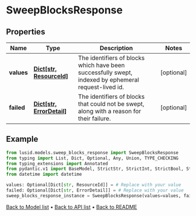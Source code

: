 # SweepBlocksResponse

## Properties
Name | Type | Description | Notes
------------ | ------------- | ------------- | -------------
**values** | [**Dict[str, ResourceId]**](ResourceId.md) | The identifiers of blocks which have been successfully swept, indexed by ephemeral request-lived id. | [optional] 
**failed** | [**Dict[str, ErrorDetail]**](ErrorDetail.md) | The identifiers of blocks that could not be swept, along with a reason for their failure. | [optional] 
## Example

```python
from lusid.models.sweep_blocks_response import SweepBlocksResponse
from typing import List, Dict, Optional, Any, Union, TYPE_CHECKING
from typing_extensions import Annotated
from pydantic.v1 import BaseModel, StrictStr, StrictInt, StrictBool, StrictFloat, StrictBytes, Field, validator, ValidationError, conlist, constr
from datetime import datetime

values: Optional[Dict[str, ResourceId]] = # Replace with your value
failed: Optional[Dict[str, ErrorDetail]] = # Replace with your value
sweep_blocks_response_instance = SweepBlocksResponse(values=values, failed=failed)

```

[Back to Model list](../README.md#documentation-for-models) &#8226; [Back to API list](../README.md#documentation-for-api-endpoints) &#8226; [Back to README](../README.md)

